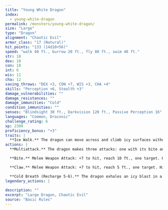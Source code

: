 ```yaml
---
title: "Young White Dragon"
index:
  - young-white-dragon
permalink: /monsters/young-white-dragon/
size: "Large"
type: "Dragon"
alignment: "Chaotic Evil"
armor_class: "17 (Natural)"
hit_points: "133 (14d10+56)"
speed: "walk 40 ft., burrow 20 ft., fly 80 ft., swim 40 ft."
str: 18
dex: 10
con: 18
int: 6
wis: 11
cha: 12
saving_throws: "DEX +3, CON +7, WIS +3, CHA +4"
skills: "Perception +6, Stealth +3"
damage_vulnerabilities: ""
damage_resistances: ""
damage_immunities: "Cold"
condition_immunities: ""
senses: "Blindsight 30 ft., Darkvision 120 ft., Passive Perception 16"
languages: "Common, Draconic"
challenge_rating: 6
xp: 2300
proficiency_bonus: "+3"
traits: |
  **Ice Walk.** The dragon can move across and climb icy surfaces without needing to make an ability check. Additionally, difficult terrain composed of ice or snow doesn't cost it extra moment.
actions: |
  **Multiattack.** The dragon makes three attacks: one with its bite and two with its claws.

  **Bite.** Melee Weapon Attack: +7 to hit, reach 10 ft., one target. Hit: 15 (2d10 + 4) piercing damage plus 4 (1d8) cold damage.

  **Claw.** Melee Weapon Attack: +7 to hit, reach 5 ft., one target. Hit: 11 (2d6 + 4) slashing damage.

  **Cold Breath (Recharge 5-6).** The dragon exhales an icy blast in a 30-foot cone. Each creature in that area must make a DC 15 Constitution saving throw, taking 45 (10d8) cold damage on a failed save, or half as much damage on a successful one.  
legendary_actions: |
  
description: ""
excerpt: "Large Dragon, Chaotic Evil"
source: "Basic Rules"
---
```

